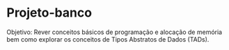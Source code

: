 # Projeto-banco
 Objetivo: Rever conceitos básicos de programação e alocação de memória bem como explorar os conceitos de Tipos Abstratos de Dados (TADs). 
